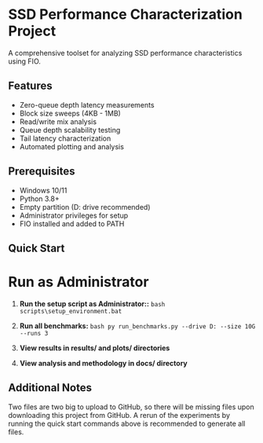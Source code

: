 # SSD Performance Characterization Project

A comprehensive toolset for analyzing SSD performance characteristics using FIO.


## Features

- Zero-queue depth latency measurements
- Block size sweeps (4KB - 1MB)
- Read/write mix analysis
- Queue depth scalability testing
- Tail latency characterization
- Automated plotting and analysis

## Prerequisites
- Windows 10/11
- Python 3.8+
- Empty partition (D: drive recommended)
- Administrator privileges for setup
- FIO installed and added to PATH

## Quick Start
# Run as Administrator
1. **Run the setup script as Administrator::**
   ```bash     scripts\setup_environment.bat    ```
    
2. **Run all benchmarks:**
```bash py run_benchmarks.py --drive D: --size 10G --runs 3```

3. **View results in results/ and plots/ directories**

4. **View analysis and methodology in docs/ directory**

## Additional Notes
Two files are two big to upload to GitHub, so there will be missing files upon downloading this project from GitHub. A rerun of the experiments by running the quick start commands above is recommended to generate all files.


